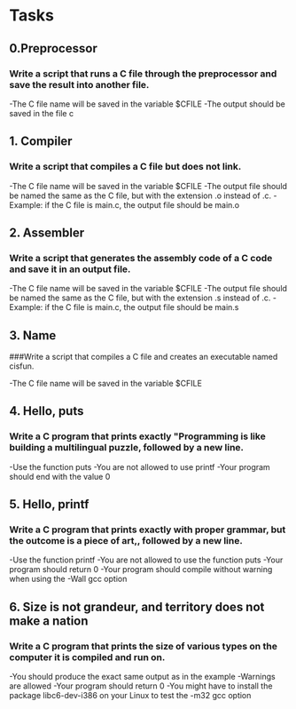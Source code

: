 # Tasks

## 0.Preprocessor

### Write a script that runs a C file through the preprocessor and save the result into another file.

-The C file name will be saved in the variable $CFILE
-The output should be saved in the file c

## 1. Compiler

### Write a script that compiles a C file but does not link.

-The C file name will be saved in the variable $CFILE
-The output file should be named the same as the C file, but with the extension .o instead of .c.
-Example: if the C file is main.c, the output file should be main.o

## 2. Assembler

### Write a script that generates the assembly code of a C code and save it in an output file.

-The C file name will be saved in the variable $CFILE
-The output file should be named the same as the C file, but with the extension .s instead of .c.
-Example: if the C file is main.c, the output file should be main.s

## 3. Name

###Write a script that compiles a C file and creates an executable named cisfun.

-The C file name will be saved in the variable $CFILE

## 4. Hello, puts

### Write a C program that prints exactly "Programming is like building a multilingual puzzle, followed by a new line.

-Use the function puts
-You are not allowed to use printf
-Your program should end with the value 0

## 5. Hello, printf

### Write a C program that prints exactly with proper grammar, but the outcome is a piece of art,, followed by a new line.

-Use the function printf
-You are not allowed to use the function puts
-Your program should return 0
-Your program should compile without warning when using the -Wall gcc option

## 6. Size is not grandeur, and territory does not make a nation

### Write a C program that prints the size of various types on the computer it is compiled and run on.

-You should produce the exact same output as in the example
-Warnings are allowed
-Your program should return 0
-You might have to install the package libc6-dev-i386 on your Linux to test the -m32 gcc option


